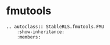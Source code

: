 # fmutools

```{eval-rst}
.. autoclass:: StableRLS.fmutools.FMU
    :show-inheritance:
    :members: 
```
